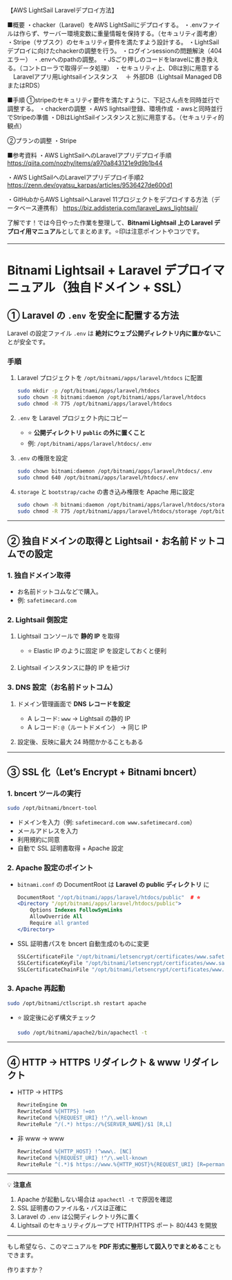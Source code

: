 【AWS LightSail Laravelデプロイ方法】

■概要
・chacker（Laravel）をAWS LightSailにデプロイする。
・.envファイルは作らず、サーバー環境変数に重量情報を保持する。（セキュリティ面考慮）
・Stripe（サブスク）のセキュリティ要件を満たすよう設計する。
・LightSailデプロイに向けたchackerの調整を行う。
	・ログインsessionの問題解決（404エラー）
	・.envへのpathの調整。
	・JSごり押しのコードをlaravelに書き換える。（コントローラで取得データ処理）
	・セキュリティ上、DBは別に用意する
	　Laravelアプリ用Lightsailインスタンス 
	　＋ 外部DB（Lightsail Managed DBまたはRDS）



■手順
①stripeのセキュリティ要件を満たすように、下記さん点を同時並行で調整する。
	・chackerの調整
	・AWS lightsail登録、環境作成
	・awsと同時並行でStripeの準備
	・DBはLightSailインスタンスと別に用意する。（セキュリティ的観点）
	

②プランの調整
	・Stripe


■参考資料
・AWS LightSailへのLaravelアプリデプロイ手順
	https://qiita.com/nozhy/items/a970a843121e9d9b1b44

・AWS LightSailへのLaravelアプリデプロイ手順2
	https://zenn.dev/oyatsu_karpas/articles/9536427de600d1

・GitHubからAWS LightsailへLaravel 11プロジェクトをデプロイする方法（データベース連携有）
	https://biz.addisteria.com/laravel_aws_lightsail/


了解です！では今日やった作業を整理して、**Bitnami Lightsail 上の Laravel デプロイ用マニュアル**としてまとめます。⭐印は注意ポイントやコツです。

---

# Bitnami Lightsail + Laravel デプロイマニュアル（独自ドメイン + SSL）

## ① Laravel の `.env` を安全に配置する方法

Laravel の設定ファイル `.env` は **絶対にウェブ公開ディレクトリ内に置かない**ことが安全です。

### 手順

1. Laravel プロジェクトを `/opt/bitnami/apps/laravel/htdocs` に配置

   ```bash
   sudo mkdir -p /opt/bitnami/apps/laravel/htdocs
   sudo chown -R bitnami:daemon /opt/bitnami/apps/laravel/htdocs
   sudo chmod -R 775 /opt/bitnami/apps/laravel/htdocs
   ```

2. `.env` を Laravel プロジェクト内にコピー

   * ⭐ **公開ディレクトリ `public` の外に置くこと**
   * 例: `/opt/bitnami/apps/laravel/htdocs/.env`

3. `.env` の権限を設定

   ```bash
   sudo chown bitnami:daemon /opt/bitnami/apps/laravel/htdocs/.env
   sudo chmod 640 /opt/bitnami/apps/laravel/htdocs/.env
   ```

4. `storage` と `bootstrap/cache` の書き込み権限を Apache 用に設定

   ```bash
   sudo chown -R bitnami:daemon /opt/bitnami/apps/laravel/htdocs/storage /opt/bitnami/apps/laravel/htdocs/bootstrap/cache
   sudo chmod -R 775 /opt/bitnami/apps/laravel/htdocs/storage /opt/bitnami/apps/laravel/htdocs/bootstrap/cache
   ```

---

## ② 独自ドメインの取得と Lightsail・お名前ドットコムでの設定

### 1. 独自ドメイン取得

* お名前ドットコムなどで購入。
* 例: `safetimecard.com`

### 2. Lightsail 側設定

1. Lightsail コンソールで **静的 IP** を取得

   * ⭐ Elastic IP のように固定 IP を設定しておくと便利

2. Lightsail インスタンスに静的 IP を紐づけ

### 3. DNS 設定（お名前ドットコム）

1. ドメイン管理画面で **DNS レコードを設定**

   * A レコード: `www` → Lightsail の静的 IP
   * A レコード: `@`（ルートドメイン） → 同じ IP

2. 設定後、反映に最大 24 時間かかることもある

---

## ③ SSL 化（Let’s Encrypt + Bitnami bncert）

### 1. bncert ツールの実行

```bash
sudo /opt/bitnami/bncert-tool
```

* ドメインを入力（例: `safetimecard.com www.safetimecard.com`）
* メールアドレスを入力
* 利用規約に同意
* 自動で SSL 証明書取得 + Apache 設定

### 2. Apache 設定のポイント

* `bitnami.conf` の DocumentRoot は **Laravel の public ディレクトリ** に

  ```apache
  DocumentRoot "/opt/bitnami/apps/laravel/htdocs/public"  # ⭐
  <Directory "/opt/bitnami/apps/laravel/htdocs/public">  
      Options Indexes FollowSymLinks
      AllowOverride All
      Require all granted
  </Directory>
  ```
* SSL 証明書パスを bncert 自動生成のものに変更

  ```apache
  SSLCertificateFile "/opt/bitnami/letsencrypt/certificates/www.safetimecard.com.crt"  # ⭐
  SSLCertificateKeyFile "/opt/bitnami/letsencrypt/certificates/www.safetimecard.com.key"
  SSLCertificateChainFile "/opt/bitnami/letsencrypt/certificates/www.safetimecard.com.crt"
  ```

### 3. Apache 再起動

```bash
sudo /opt/bitnami/ctlscript.sh restart apache
```

* ⭐ 設定後に必ず構文チェック

  ```bash
  sudo /opt/bitnami/apache2/bin/apachectl -t
  ```

---

## ④ HTTP → HTTPS リダイレクト & www リダイレクト

* HTTP → HTTPS

  ```apache
  RewriteEngine On
  RewriteCond %{HTTPS} !=on
  RewriteCond %{REQUEST_URI} !^/\.well-known
  RewriteRule ^/(.*) https://%{SERVER_NAME}/$1 [R,L]
  ```
* 非 www → www

  ```apache
  RewriteCond %{HTTP_HOST} !^www\. [NC]
  RewriteCond %{REQUEST_URI} !^/\.well-known
  RewriteRule ^(.*)$ https://www.%{HTTP_HOST}%{REQUEST_URI} [R=permanent,L]
  ```

---

💡 **注意点**

1. Apache が起動しない場合は `apachectl -t` で原因を確認
2. SSL 証明書のファイル名・パスは正確に
3. Laravel の `.env` は公開ディレクトリ外に置く
4. Lightsail のセキュリティグループで HTTP/HTTPS ポート 80/443 を開放

---

もし希望なら、このマニュアルを **PDF 形式に整形して図入りでまとめる**こともできます。

作りますか？




